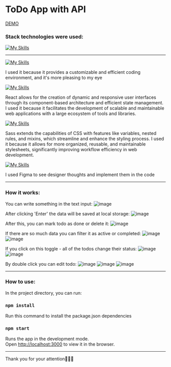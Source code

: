 # ToDo App with API

[DEMO](https://katsubodmytro.github.io/todo-app/)

### Stack technologies were used:

[![My Skills](https://skillicons.dev/icons?i=vscode,react,redux,sass,ts,figma&perline=6)](https://skillicons.dev)

---

[![My Skills](https://skillicons.dev/icons?i=vscode)](https://skillicons.dev)
<p>I used it because it provides a customizable and efficient coding environment, and it's more pleasing to my eye</p>

[![My Skills](https://skillicons.dev/icons?i=react)](https://skillicons.dev)
<p>React allows for the creation of dynamic and responsive user interfaces through its component-based architecture and efficient state management. I used it because it facilitates the development of scalable and maintainable web applications with a large ecosystem of tools and libraries.</p>

[![My Skills](https://skillicons.dev/icons?i=sass)](https://skillicons.dev)
<p>Sass extends the capabilities of CSS with features like variables, nested rules, and mixins, which streamline and enhance the styling process. I used it because it allows for more organized, reusable, and maintainable stylesheets, significantly improving workflow efficiency in web development.</p>

[![My Skills](https://skillicons.dev/icons?i=figma)](https://skillicons.dev)
<p>I used Figma to see designer thoughts and implement them in the code</p>

---

### How it works:
You can write something in the text input:
![image](https://github.com/user-attachments/assets/cda4a0cf-0766-493f-b8ac-1dd22caa4175)

After clicking 'Enter' the data will be saved at local storage:
![image](https://github.com/user-attachments/assets/fbc1aad3-4a2e-4ac9-b7d5-7831a019bee2)

After this, you can mark todo as done or delete it:
![image](https://github.com/user-attachments/assets/fb0e7ef4-45c1-4084-b9db-823aef0c41bf)

If there are so much data you can filter it as active or completed:
![image](https://github.com/user-attachments/assets/ff2e8b37-354d-47bb-875f-212262dbf82b)
![image](https://github.com/user-attachments/assets/a879c534-9498-4bdb-a8f6-5251b2b30535)

If you click on this toggle - all of the todos change their status:
![image](https://github.com/user-attachments/assets/4c42b16f-da10-4ac6-bd01-953f9d35eea8)
![image](https://github.com/user-attachments/assets/daefd1c6-2766-498e-894f-69c3f2bb9542)

By double click you can edit todo:
![image](https://github.com/user-attachments/assets/31db0e11-2679-41bd-8eb9-a2ae939714cd)
![image](https://github.com/user-attachments/assets/4ba4fdf9-261b-4b62-a049-6c87cd0963b5)
![image](https://github.com/user-attachments/assets/e885339e-bb3a-43c8-b127-f8b844dd2ab6)

---

### How to use:

In the project directory, you can run:

### `npm install`
Run this command to install the package.json dependencies

### `npm start`

Runs the app in the development mode.\
Open [http://localhost:3000](http://localhost:3000) to view it in the browser.

---

Thank you for your attention🥰🥰🥰
